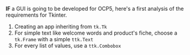 __IF__ a GUI is going to be developed for OCP5, here's a first analysis of the requirements for Tkinter.

1. Creating an app inheriting from `tk.Tk`
2. For simple text like welcome words and product's fiche, choose a `tk.Frame` with a simple `ttk.Text`
3. For every list of values, use a `ttk.Combobox`
